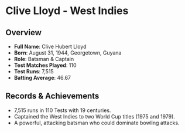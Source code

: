 # Clive Lloyd - West Indies

## Overview
- **Full Name**: Clive Hubert Lloyd
- **Born**: August 31, 1944, Georgetown, Guyana
- **Role**: Batsman & Captain
- **Test Matches Played**: 110
- **Test Runs**: 7,515
- **Batting Average**: 46.67

## Records & Achievements
- 7,515 runs in 110 Tests with 19 centuries.
- Captained the West Indies to two World Cup titles (1975 and 1979).
- A powerful, attacking batsman who could dominate bowling attacks.
